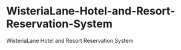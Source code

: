# WisteriaLane-Hotel-and-Resort-Reservation-System
WisteriaLane Hotel and Resort Reservation System
